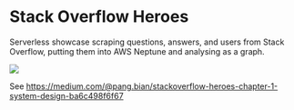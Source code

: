 # Stack Overflow Heroes

Serverless showcase scraping questions, answers, and users from Stack Overflow, putting them into AWS Neptune and analysing 
as a graph.

![](https://miro.medium.com/max/1365/1*Q2qY4qmEBfeMYIJCR4wHoQ.png) 

See https://medium.com/@pang.bian/stackoverflow-heroes-chapter-1-system-design-ba6c498f6f67 
